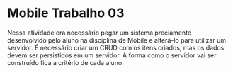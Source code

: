# Mobile Trabalho 03
Nessa atividade era necessário pegar um sistema preciamente desenvolvido pelo aluno na disciplina de Mobile e alterá-lo para utilizar um servidor. É necessário criar um CRUD com os itens criados, mas os dados devem ser persistidos em um servidor. A forma como o servidor vai ser construído fica a critério de cada aluno.
 
